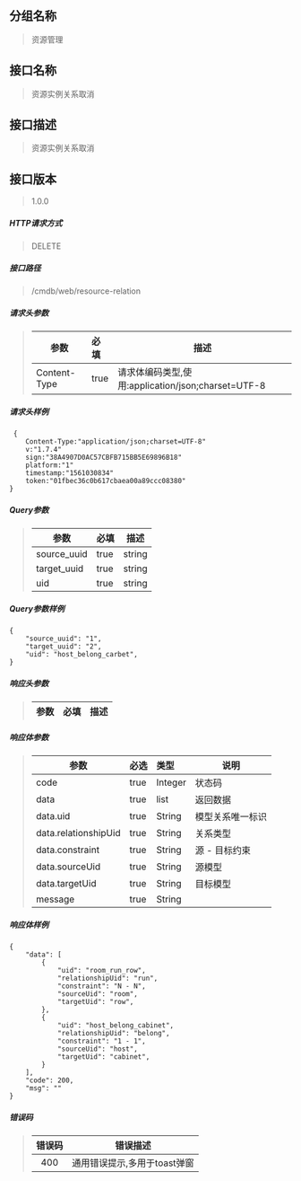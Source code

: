 ## 分组名称
> 资源管理

## 接口名称
> 资源实例关系取消

## 接口描述
> 资源实例关系取消

## 接口版本

> 1.0.0

##### HTTP请求方式

> DELETE

##### 接口路径
> /cmdb/web/resource-relation

##### 请求头参数
> | 参数       | 必填 | 描述            |
> | ---------- | :--- |  --------------- |
> | Content-Type |true|请求体编码类型,使用:application/json;charset=UTF-8|

##### 请求头样例
```
 {
    Content-Type:"application/json;charset=UTF-8"
    v:"1.7.4"
    sign:"38A4907D0AC57CBFB715BB5E69896B18"
    platform:"1"
    timestamp:"1561030834"
    token:"01fbec36c0b617cbaea00a89ccc08380"
}
```

##### Query参数
> | 参数       | 必填 | 描述            |
> | ---------- | :--- |  --------------- |
> | source_uuid |true|string|源资源ID|
> | target_uuid |true|string|目标资源ID|
> | uid |true|string|模型关系唯一标识|


##### Query参数样例
```
{
    "source_uuid": "1",
    "target_uuid": "2",
    "uid": "host_belong_carbet",
}
```

##### 响应头参数
> | 参数       | 必填 | 描述            |
> | ---------- | :--- |  --------------- |

##### 响应体参数
> | 参数       | 必选 | 类型 | 说明            |
> | ---------- | :--- | :--- | --------------- |
> | code |true|Integer|状态码|
> | data |true|list|返回数据|
> | data.uid |true|String|模型关系唯一标识|
> | data.relationshipUid |true|String|关系类型|
> | data.constraint |true|String|源 - 目标约束|
> | data.sourceUid |true|String|源模型|
> | data.targetUid |true|String|目标模型|
> | message |true|String| |


##### 响应体样例
```
{
    "data": [
        {
            "uid": "room_run_row",
            "relationshipUid": "run",
            "constraint": "N - N",
            "sourceUid": "room",
            "targetUid": "row",
        },
        {
            "uid": "host_belong_cabinet",
            "relationshipUid": "belong",
            "constraint": "1 - 1",
            "sourceUid": "host",
            "targetUid": "cabinet",
        }
    ],
    "code": 200,
    "msg": ""
}
```
##### 错误码
> | 错误码      |错误描述|
> | :----------: | :---------------: |
> | 400 |通用错误提示,多用于toast弹窗|